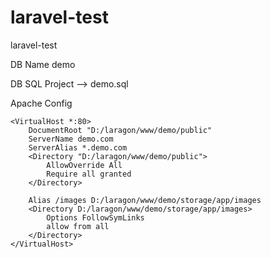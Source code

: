 # laravel-test
laravel-test

DB Name	demo

DB SQL	Project ——> demo.sql

Apache Config

	<VirtualHost *:80> 
	    DocumentRoot "D:/laragon/www/demo/public"
	    ServerName demo.com
	    ServerAlias *.demo.com
	    <Directory "D:/laragon/www/demo/public">
	        AllowOverride All
	        Require all granted
	    </Directory>
		
		Alias /images D:/laragon/www/demo/storage/app/images
		<Directory D:/laragon/www/demo/storage/app/images> 
			Options FollowSymLinks
			allow from all
		</Directory>
	</VirtualHost>
